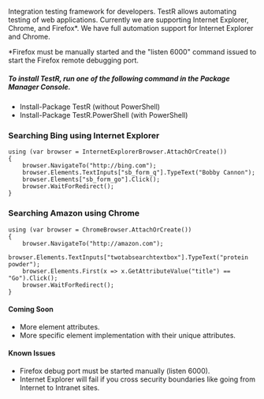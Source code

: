 Integration testing framework for developers. TestR allows automating testing of web applications. Currently we are supporting Internet Explorer, Chrome, and Firefox*. We have full automation support for Internet Explorer and Chrome. 

*Firefox must be manually started and the "listen 6000" command issued to start the Firefox remote debugging port.

##### To install TestR, run one of the following command in the  Package Manager Console.

* Install-Package TestR (without PowerShell)
* Install-Package TestR.PowerShell (with PowerShell)

### Searching Bing using Internet Explorer

```
using (var browser = InternetExplorerBrowser.AttachOrCreate())
{
	browser.NavigateTo("http://bing.com");
	browser.Elements.TextInputs["sb_form_q"].TypeText("Bobby Cannon");
	browser.Elements["sb_form_go"].Click();
	browser.WaitForRedirect();
}
```

### Searching Amazon using Chrome

```
using (var browser = ChromeBrowser.AttachOrCreate()) 
{
	browser.NavigateTo("http://amazon.com");
	browser.Elements.TextInputs["twotabsearchtextbox"].TypeText("protein powder");
	browser.Elements.First(x => x.GetAttributeValue("title") == "Go").Click();
	browser.WaitForRedirect();
}
```

#### Coming Soon

* More element attributes.
* More specific element implementation with their unique attributes.

#### Known Issues

* Firefox debug port must be started manually (listen 6000).
* Internet Explorer will fail if you cross security boundaries like going from Internet to Intranet sites.